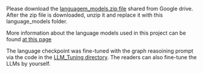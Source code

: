 Please download the [languagem_models.zip file](https://drive.google.com/file/d/1wja3_aBbWg6YztB7gNna_2FuN10dWjiZ/view?usp=sharing) shared from Google drive.
After the zip file is downloaded, unzip it and replace it with this language_models folder.

More information about the language models used in this project can be found [at this page](https://github.com/jwzhanggy/Graph_Toolformer/tree/main/Graph_Toolformer_Package#pre-trained-language-models)

The language checkpoint was fine-tuned with the graph reasoining prompt via the code in the [LLM_Tuning directory](https://github.com/jwzhanggy/Graph_Toolformer/tree/main/LLM_Tuning). The readers can also fine-tune the LLMs by yourself.
